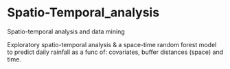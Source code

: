 # Spatio-Temporal_analysis
Spatio-temporal analysis and data mining


Exploratory spatio-temporal analysis & a space-time random forest model to predict daily rainfall as a func of:
covariates, buffer distances (space) and time. 
